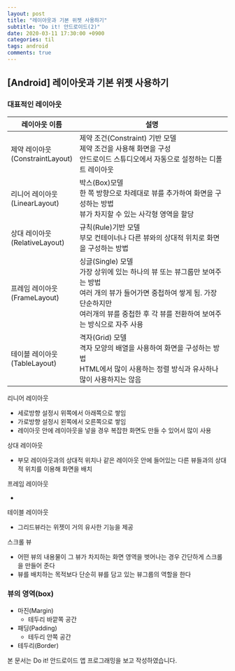 ```yaml
---
layout: post
title: "레이아웃과 기본 위젯 사용하기"
subtitle: "Do it! 안드로이드(2)"
date: 2020-03-11 17:30:00 +0900
categories: til
tags: android
comments: true
---
```




## [Android] 레이아웃과 기본 위젯 사용하기



### 대표적인 레이아웃

| 레이아웃 이름                       | 설명                                                         |
| ----------------------------------- | ------------------------------------------------------------ |
| 제약 레이아웃<br>(ConstraintLayout) | 제약 조건(Constraint) 기반 모델<br>제약 조건을 사용해 화면을 구성<br>안드로이드 스튜디오에서 자동으로 설정하는 디폴트 레이아웃 |
| 리니어 레이아웃<Br>(LinearLayout)   | 박스(Box)모델<br>한 쪽 방향으로 차례대로 뷰를 추가하여 화면을 구성하는 방법<br>뷰가 차지할 수 있는 사각형 영역을 할당 |
| 상대 레이아웃<Br>(RelativeLayout)   | 규칙(Rule)기반 모델<br>부모 컨테이너나 다른 뷰와의 상대적 위치로 화면을 구성하는 방법 |
| 프레임 레이아웃<Br>(FrameLayout)    | 싱글(Single) 모델<br>가장 상위에 있는 하나의 뷰 또는 뷰그룹만 보여주는 방법<br>여러 개의 뷰가 들어가면 중첩하여 쌓게 됨. 가장 단순하지만 <br>여러개의 뷰를 중첩한 후 각 뷰를 전환하여 보여주는 방식으로 자주 사용 |
| 테이블 레이아웃<br>(TableLayout)    | 격자(Grid) 모델<br>격자 모양의 배열을 사용하여 화면을 구성하는 방법<br/>HTML에서 많이 사용하는 정렬 방식과 유사하나 많이 사용하지는 않음 |



리니어 레이아웃

- 세로방향 설정시 위쪽에서 아래쪽으로 쌓임
- 가로방향 설정시 왼쪽에서 오른쪽으로 쌓임
- 레이아웃 안에 레이아웃을 넣을 경우 복잡한 화면도 만들 수 있어서 많이 사용

상대 레이아웃

- 부모 레이아웃과의 상대적 위치나 같은 레이아웃 안에 들어있는 다른 뷰들과의 상대적 위치를 이용해 화면을 배치

프레임 레이아웃

- 

테이블 레이아웃

- 그리드뷰라는 위젯이 거의 유사한 기능을 제공

스크롤 뷰

- 어떤 뷰의 내용물이 그 뷰가 차지하는 화면 영역을 벗어나는 경우 간단하게 스크롤을 만들어 준다
- 뷰를 배치하는 목적보다 단순히 뷰를 담고 있는 뷰그룹의 역할을 한다



### 뷰의 영역(box)

- 마진(Margin)
  - 테두리 바깥쪽 공간
- 패딩(Padding)
  - 테두리 안쪽 공간
- 테두리(Border)





본 문서는 Do it! 안드로이드 앱 프로그래밍을 보고 작성하였습니다.